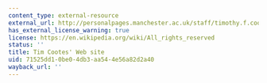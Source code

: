 ```yaml
---
content_type: external-resource
external_url: http://personalpages.manchester.ac.uk/staff/timothy.f.cootes/
has_external_license_warning: true
license: https://en.wikipedia.org/wiki/All_rights_reserved
status: ''
title: Tim Cootes' Web site
uid: 71525dd1-0be0-4db3-aa54-4e56a82d2a40
wayback_url: ''
---
```

